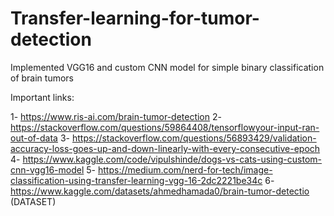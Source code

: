 # Transfer-learning-for-tumor-detection
Implemented VGG16 and custom CNN model for simple binary classification of brain tumors

Important links:

1- https://www.ris-ai.com/brain-tumor-detection
2- https://stackoverflow.com/questions/59864408/tensorflowyour-input-ran-out-of-data
3- https://stackoverflow.com/questions/56893429/validation-accuracy-loss-goes-up-and-down-linearly-with-every-consecutive-epoch
4- https://www.kaggle.com/code/vipulshinde/dogs-vs-cats-using-custom-cnn-vgg16-model
5- https://medium.com/nerd-for-tech/image-classification-using-transfer-learning-vgg-16-2dc2221be34c
6- https://www.kaggle.com/datasets/ahmedhamada0/brain-tumor-detectio (DATASET)
